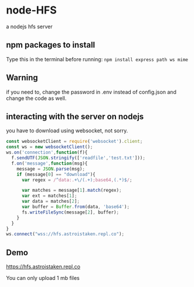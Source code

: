 # node-HFS
a nodejs hfs server
## npm packages to install
Type this in the terminal before running: `npm install express path ws mime`
## Warning
if you need to, change the password in .env instead of config.json and change the code as well.
## interacting with the server on nodejs
you have to download using websocket, not sorry.
```javascript
const websocketClient = require('websocket').client;
const ws = new websocketClient();
ws.on('connection',function(f){
  f.sendUTF(JSON.stringify(['readfile','test.txt']));
  f.on('message',function(msg){
    message = JSON.parse(msg);
    if (message[0] == "download"){
      var regex = /^data:.+\/(.+);base64,(.*)$/;

      var matches = message[1].match(regex);
      var ext = matches[1];
      var data = matches[2];
      var buffer = Buffer.from(data, 'base64');
      fs.writeFileSync(message[2], buffer);
    }
  }
}
ws.connect("wss://hfs.astroistaken.repl.co");
```
## Demo
https://hfs.astroistaken.repl.co

You can only upload 1 mb files
